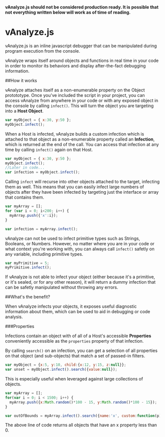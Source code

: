 **vAnalyze.js should not be considered production ready.  It is possible that not everything written below will work as of time of reading.**

# vAnalyze.js

vAnalyze.js is an inline javascript debugger that can be manipulated during program execution from the console.  

vAnalyze wraps itself around objects and functions in real time in your code in order to monitor its behaviors and display after-the-fact debugging information.

##How it works

vAnalyze attaches itself as a non-enumerable property on the Object protototype.  Once you've included the script in your project, you can access vAnalyze from anywhere in your code or with any exposed object in the console by calling ```infect()```.  This will turn the object you are targeting into a **Host Object**.

```javascript
var myObject = { x:30, y:50 };
myObject.infect();
```

When a Host is infected, vAnalyze builds a custom infection which is attached to that object as a non-enumerable property called an **Infection**, which is returned at the end of the call.  You can access that infection at any time by calling ```infect()``` again on that Host.

```javascript
var myObject = { x:30, y:50 };
myObject.infect();
//Later in code...
var infection = myObject.infect();
```

Calling ```infect``` will recurse into other objects attached to the target, infecting them as well.  This means that you can easily infect large numbers of objects after they have been infected by targeting just the interface or array that contains them.

```javascript
var myArray = [];
for (var i = 0; i<200; i++) {
  myArray.push({'x':i});
}

var infection = myArray.infect();
```

vAnalyze can not be used to infect primitive types such as Strings, Booleans, or Numbers.  However, no matter where you are in your code or what context you're working with, you can always call ```infect()``` safetly on any variable, including primitive types.

```javascript
var myPrimitive = 5;
myPrimitive.infect();
```

If vAnalyze is not able to infect your object (either because it's a primitive, or it's sealed, or for any other reason), it will return a dummy infection that can be safetly manipulated without throwing any errors.


##What's the benefit?

When vAnalyze infects your objects, it exposes useful diagnostic information about them, which can be used to aid in debugging or code analysis.

###Properties

Infections contain an object with of all of a Host's accessible **Properties** conveniently accessible as the ```properties``` property of that infection.

By calling ```search()``` on an infection, you can get a selection of all properties on that object (and sub-objects) that match a set of passed-in filters.

```javascript
var myObject = {x:5, y:10, child:{x:12, y:15, z:null}};
var unset = myObject.infect().search({value:null});
```

This is especially useful when leveraged against large collections of objects.

```javascript
var myArray = [];
for(var i = 0; i < 1500; i++) {
  myArray.push({x:Math.random()*100 - 15, y:Math.random()*100 - 15});
}

var outOfBounds = myArray.infect().search({name:'x', custom:function(p) { return p.get() < 0; }});
```

The above line of code returns all objects that have an x property less than 0.
